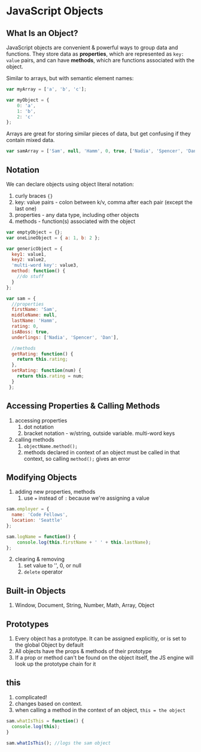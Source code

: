 # JavaScript Objects

## What Is an Object?
JavaScript objects are convenient & powerful ways to group data and functions. They store data as **properties**, which are represented as `key: value` pairs, and can have **methods**, which are functions associated with the object.

Similar to arrays, but with semantic element names:

```javascript
var myArray = ['a', 'b', 'c'];

var myObject = {
	0: 'a',
	1: 'b',
	2: 'c'
};
```

Arrays are great for storing similar pieces of data, but get confusing if they contain mixed data.

```javascript
var samArray = ['Sam', null, 'Hamm', 0, true, ['Nadia', 'Spencer', 'Dan']];
```

## Notation
We can declare objects using object literal notation:

1. curly braces `{}`
2. key: value pairs - colon between k/v, comma after each pair (except the last one)
3. properties - any data type, including other objects
4. methods - function(s) associated with the object

```javascript
var emptyObject = {};
var oneLineObject = { a: 1, b: 2 };

var genericObject = {
  key1: value1,
  key2: value2,
  'multi-word key': value3,
  method: function() {
    //do stuff
  }
};
```

```javascript
var sam = {
  //properties
  firstName: 'Sam',
  middleName: null,
  lastName: 'Hamm',
  rating: 0,
  isABoss: true,
  underlings: ['Nadia', 'Spencer', 'Dan'],

  //methods
  getRating: function() {
  	return this.rating;
  },
  setRating: function(num) {
  	return this.rating = num;
  }
 };
```

## Accessing Properties & Calling Methods
1. accessing properties
	1. dot notation
	2. bracket notation - w/string, outside variable. multi-word keys
2. calling methods
	1. `objectName.method();`
	2. methods declared in context of an object must be called in that context, so calling `method();` gives an error

## Modifying Objects
1. adding new properties, methods
	1. use `=` instead of `:` because we're assigning a value

```javascript
sam.employer = {
  name: 'Code Fellows',
  location: 'Seattle'
};

sam.logName = function() {
	console.log(this.firstName + ' ' + this.lastName);
};
```

2. clearing & removing
	1. set value to '', 0, or null
	2. `delete`	operator

## Built-in Objects
1. Window, Document, String, Number, Math, Array, Object

## Prototypes
1. Every object has a prototype. It can be assigned explicitly, or is set to the global Object by default
2. All objects have the props & methods of their prototype
3. If a prop or method can't be found on the object itself, the JS engine will look up the prototype chain for it

## this
1. complicated!
2. changes based on context.
3. when calling a method in the context of an object, `this = the object`

```javascript
sam.whatIsThis = function() {
  console.log(this);
}

sam.whatIsThis(); //logs the sam object
```
